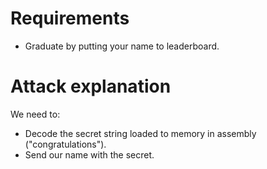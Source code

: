 # Requirements

- Graduate by putting your name to leaderboard.

# Attack explanation

We need to:

- Decode the secret string loaded to memory in assembly ("congratulations").
- Send our name with the secret.
